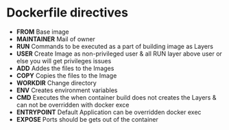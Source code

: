 # Dockerfile directives
* **FROM**       Base image
* **MAINTAINER** Mail of owner
* **RUN**        Commands to be executed as a part of building image as Layers
* **USER**       Create Image as non-privileged user & all RUN layer above user or else you will get privileges issues
* **ADD**        Addes the files to the Images
* **COPY**       Copies the files to the Image
* **WORKDIR**    Change directory
* **ENV**        Creates environment variables
* **CMD**        Executes the when container build does not creates the Layers & can not be overridden with docker exce
* **ENTRYPOINT** Default Application can be overridden docker exec
* **EXPOSE**     Ports should be gets out of the container

